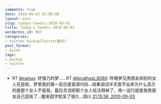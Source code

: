 ```yaml
---
comments: true
date: 2010-09-03 01:00:00
layout: post
slug: todays-tweets-2010-09-03
title: Today's tweets 2010-09-03
wordpress_id: 967
categories:
- twitter-backup[Twitter备份]
post_format:
- Aside
tags:
- backup
- twitter
---
```





  * RT [@rainux](http://twitter.com/rainux): 好强力的梦……RT [@localhost_8080](http://twitter.com/localhost_8080): 昨晚梦见男朋友和别的女人在逛街，梦里我的第一反应是查源代码…结果调试半天查不出来为什么显示的是那个女人不是我，最后含泪把那个女人给注释掉了，再一运行就是我男朋友自己逛街了…醒来囧字脸呆了很久…囧rz [21:15:58, 2010-09-03](http://twitter.com/gfrog/statuses/22885861157)




